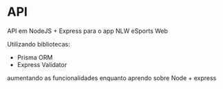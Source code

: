# API
API em NodeJS + Express para o app NLW eSports Web

Utilizando bibliotecas:
- Prisma ORM
- Express Validator


aumentando as funcionalidades enquanto aprendo sobre Node + express

